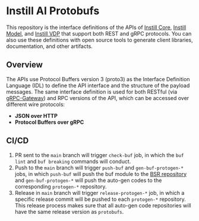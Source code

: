 # Instill AI Protobufs

This repository is the interface definitions of the APIs of [Instill Core](https://github.com/instill-ai/core), [Instill Model](https://github.com/instill-ai/model), and [Instill VDP](https://github.com/instill-ai/vdp) that support both REST and gRPC protocols. You can also use these definitions with open source tools to generate client libraries, documentation, and other artifacts.

## Overview

The APIs use Protocol Buffers version 3 (proto3) as the Interface Definition Language (IDL) to define the API interface and the structure of the payload messages. The same interface definition is used for both RESTful (via [gRPC-Gateway](https://github.com/grpc-ecosystem/grpc-gateway)) and RPC versions of the API, which can be accessed over different wire protocols:

- **JSON over HTTP**
- **Protocol Buffers over gRPC**

## CI/CD

1. PR sent to the `main` branch will trigger `check-buf` job, in which the `buf lint` and `buf breaking` commands will conduct.
2. Push to the `main` branch will trigger `push-buf` and `gen-buf-protogen-*` jobs, in which `push-buf` will push the buf module to the [BSR repository](https://buf.build/instill-ai/protobufs) and `gen-buf-protogen-*` will push the auto-gen codes to the corresponding `protogen-*` repository.
3. Release in `main` branch will trigger `release-protogen-*` job, in which a specific release commit will be pushed to each `protogen-*` repository. This release process makes sure that all auto-gen code repositories will have the same release version as `protobufs`.
